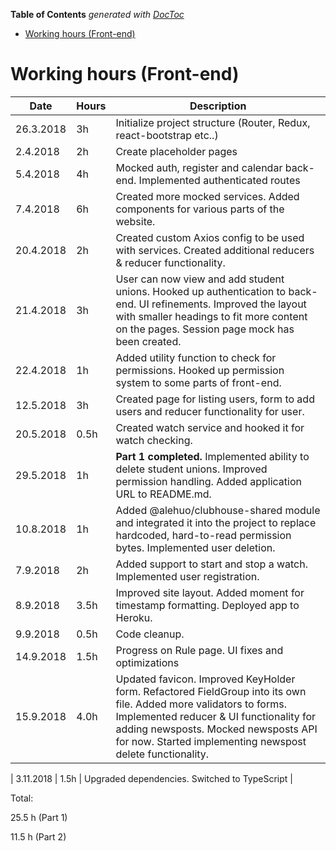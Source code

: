 <!-- START doctoc generated TOC please keep comment here to allow auto update -->
<!-- DON'T EDIT THIS SECTION, INSTEAD RE-RUN doctoc TO UPDATE -->

**Table of Contents** _generated with [DocToc](https://github.com/thlorenz/doctoc)_

- [Working hours (Front-end)](#working-hours-front-end)

<!-- END doctoc generated TOC please keep comment here to allow auto update -->

# Working hours (Front-end)

| Date      | Hours | Description                                                                                                                                                                                                                                                       |
| --------- | ----- | ----------------------------------------------------------------------------------------------------------------------------------------------------------------------------------------------------------------------------------------------------------------- |
| 26.3.2018 | 3h    | Initialize project structure (Router, Redux, react-bootstrap etc..)                                                                                                                                                                                               |
| 2.4.2018  | 2h    | Create placeholder pages                                                                                                                                                                                                                                          |
| 5.4.2018  | 4h    | Mocked auth, register and calendar back-end. Implemented authenticated routes                                                                                                                                                                                     |
| 7.4.2018  | 6h    | Created more mocked services. Added components for various parts of the website.                                                                                                                                                                                  |
| 20.4.2018 | 2h    | Created custom Axios config to be used with services. Created additional reducers & reducer functionality.                                                                                                                                                        |
| 21.4.2018 | 3h    | User can now view and add student unions. Hooked up authentication to back-end. UI refinements. Improved the layout with smaller headings to fit more content on the pages. Session page mock has been created.                                                   |
| 22.4.2018 | 1h    | Added utility function to check for permissions. Hooked up permission system to some parts of front-end.                                                                                                                                                          |
| 12.5.2018 | 3h    | Created page for listing users, form to add users and reducer functionality for user.                                                                                                                                                                             |
| 20.5.2018 | 0.5h  | Created watch service and hooked it for watch checking.                                                                                                                                                                                                           |
| 29.5.2018 | 1h    | **Part 1 completed.** Implemented ability to delete student unions. Improved permission handling. Added application URL to README.md.                                                                                                                             |
| 10.8.2018 | 1h    | Added @alehuo/clubhouse-shared module and integrated it into the project to replace hardcoded, hard-to-read permission bytes. Implemented user deletion.                                                                                                          |
| 7.9.2018  | 2h    | Added support to start and stop a watch. Implemented user registration.                                                                                                                                                                                           |
| 8.9.2018  | 3.5h  | Improved site layout. Added moment for timestamp formatting. Deployed app to Heroku.                                                                                                                                                                              |
| 9.9.2018  | 0.5h  | Code cleanup.                                                                                                                                                                                                                                                     |
| 14.9.2018 | 1.5h  | Progress on Rule page. UI fixes and optimizations                                                                                                                                                                                                                 |
| 15.9.2018 | 4.0h  | Updated favicon. Improved KeyHolder form. Refactored FieldGroup into its own file. Added more validators to forms. Implemented reducer & UI functionality for adding newsposts. Mocked newsposts API for now. Started implementing newspost delete functionality. |

| 3.11.2018 | 1.5h  | Upgraded dependencies. Switched to TypeScript |

Total:

25.5 h (Part 1)

11.5 h (Part 2)
